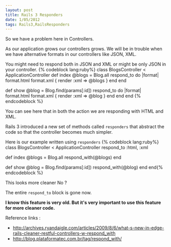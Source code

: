 ```yaml
---
layout: post
title: Rails 3 Responders
date: 1/05/2012
tags: Rails3,RailsResponders
---
```


<p>So we have a problem here in Controllers.

As our application grows our controllers grows.
We will be in trouble when we have alternative formats in our controllers like JSON, XML.
</p>
<!--more-->

You might need to respond both in JSON and XML or might be only JSON in your controller.
{% codeblock lang:ruby%}
class BlogsController &lt; ApplicationController
   def index
     @blogs = Blog.all
     respond_to do |format|
     format.html
     format.xml { render :xml =&gt; @blogs }
    end
  end

  def show
    @blog = Blog.find(params[:id])
    respond_to do |format|
      format.html
      format.xml { render :xml =&gt; @blog }
    end
  end
end
{% endcodeblock %}
<p>You can see here that in both the action we are responding with HTML and XML.

Rails 3 introduced a new set of methods called <code>responders</code> that abstract the code so that the controller becomes much simpler.
</p>

Here is our example written using <code>responders</code>
{% codeblock lang:ruby%}
  class BlogsController &lt; ApplicationController
  respond_to :html, :xml

  def index
    @blogs = Blog.all
    respond_with(@blogs)
  end

  def show
    @blog = Blog.find(params[:id])
    respond_with(@blog)
  end
end{% endcodeblock %}
<p>This looks more cleaner No ?

The entire <code>respond_to</code> block is gone now.
</p>

<p></p><strong>I know this feature is very old. But it's very important to use this feature for more cleaner code.</strong></p>

Reference links :
<ul>
  <li><a href="http://archives.ryandaigle.com/articles/2009/8/6/what-s-new-in-edge-rails-cleaner-restful-controllers-w-respond_with">http://archives.ryandaigle.com/articles/2009/8/6/what-s-new-in-edge-rails-cleaner-restful-controllers-w-respond_with</a></li>
  <li><a href="http://blog.plataformatec.com.br/tag/respond_with/">http://blog.plataformatec.com.br/tag/respond_with/</a></li>
</ul>


